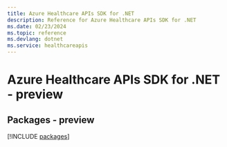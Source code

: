 ```yaml
---
title: Azure Healthcare APIs SDK for .NET
description: Reference for Azure Healthcare APIs SDK for .NET
ms.date: 02/23/2024
ms.topic: reference
ms.devlang: dotnet
ms.service: healthcareapis
---
```

# Azure Healthcare APIs SDK for .NET - preview
## Packages - preview
[!INCLUDE [packages](healthcare-apis-index.md)]